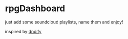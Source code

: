 # rpgDashboard
just add some soundcloud playlists, name them and enjoy!

inspired by [dndify](https://dndify.gutrund.com/)
